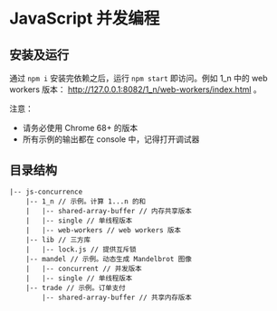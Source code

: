 # JavaScript 并发编程

## 安装及运行

通过 `npm i` 安装完依赖之后，运行 `npm start` 即访问。例如 1_n 中的 web workers 版本： http://127.0.0.1:8082/1_n/web-workers/index.html 。

注意：
+ 请务必使用 Chrome 68+ 的版本
+ 所有示例的输出都在 console 中，记得打开调试器

## 目录结构

    |-- js-concurrence
        |-- 1_n // 示例。计算 1...n 的和
        |   |-- shared-array-buffer // 内存共享版本
        |   |-- single // 单线程版本
        |   |-- web-workers // web workers 版本
        |-- lib // 三方库
        |   |-- lock.js // 提供互斥锁
        |-- mandel // 示例。动态生成 Mandelbrot 图像
        |   |-- concurrent // 并发版本
        |   |-- single // 单线程版本
        |-- trade // 示例。订单支付
            |-- shared-array-buffer // 共享内存版本
